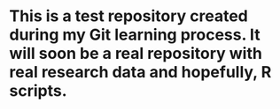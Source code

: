 # This is a test repository created during my Git learning process. It will soon be a real repository with real research data and hopefully, R scripts.
